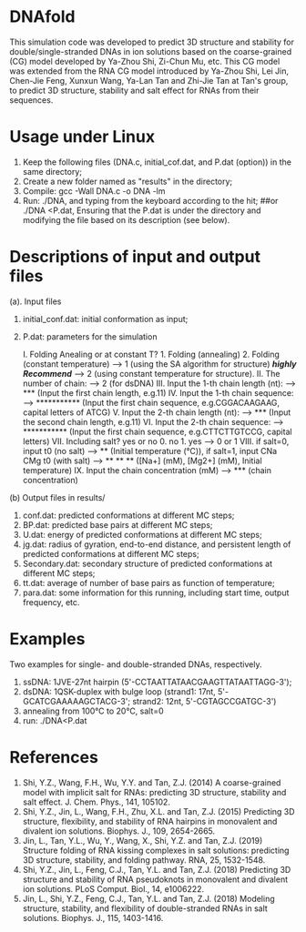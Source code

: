 # DNAfold
This simulation code was developed to predict 3D structure and stability for double/single-stranded DNAs in ion solutions based on the coarse-grained (CG) model developed by Ya-Zhou Shi, Zi-Chun Mu, etc. This CG model was extended from the RNA CG model introduced by Ya-Zhou Shi, Lei Jin, Chen-Jie Feng, Xunxun Wang, Ya-Lan Tan and Zhi-Jie Tan at Tan's group, to predict 3D structure, stability and salt effect for RNAs from their sequences.
# Usage under Linux
1. Keep the following files (DNA.c, initial_cof.dat, and P.dat (option)) in the same directory;
2. Create a new folder named as "results" in the directory;
3. Compile: gcc -Wall DNA.c -o DNA -lm
4. Run: ./DNA, and typing from the keyboard according to the hit;
##or ./DNA <P.dat, Ensuring that the P.dat is under the directory and modifying the file based on its description (see below). 
# Descriptions of input and output files
(a). Input files
1. initial_conf.dat: initial conformation as input;
2. P.dat: parameters for the simulation

   I. Folding Anealing or at constant T? 1. Folding (annealing) 2. Folding (constant temperature)
   --> 1 (using the SA algorithm for structure)   ***highly Recommend***
   --> 2 (using constant temperature for structure).
   II. The number of chain:
   --> 2 (for dsDNA)
   III. Input the 1-th chain length (nt):
   --> *** (Input the first chain length, e.g.11)
   IV. Input the 1-th chain sequence:
   --> *********** (Input the first chain sequence, e.g.CGGACAAGAAG, capital letters of ATCG)
   V. Input the 2-th chain length (nt):
   --> *** (Input the second chain length, e.g.11)
   VI. Input the 2-th chain sequence:
   --> *********** (Input the first chain sequence, e.g.CTTCTTGTCCG, capital letters)
   VII. Including salt? yes or no 0. no 1. yes
   --> 0 or 1
   VIII. if salt=0, input t0 (no salt)
   --> ** (Initial temperature (℃)), 
   if salt=1, input CNa CMg t0 (with salt)
   --> ** ** ** ([Na+] (mM), [Mg2+] (mM), Initial temperature)
   IX. Input the chain concentration (mM) 
   --> *** (chain concentration)

(b) Output files in results/
1. conf.dat: predicted conformations at different MC steps;
2. BP.dat: predicted base pairs at different MC steps;
3. U.dat: energy of predicted conformations at different MC steps;
4. jg.dat: radius of gyration, end-to-end distance, and persistent length of predicted conformations at different MC steps;
5. Secondary.dat: secondary structure of predicted conformations at different MC steps;
6. tt.dat: average of number of base pairs as function of temperature;
7. para.dat: some information for this running, including start time, output frequency, etc.
# Examples
Two examples for single- and double-stranded DNAs, respectively.
1. ssDNA: 1JVE-27nt hairpin (5'-CCTAATTATAACGAAGTTATAATTAGG-3'); 
2. dsDNA: 1QSK-duplex with bulge loop (strand1: 17nt, 5'-GCATCGAAAAAGCTACG-3'; strand2: 12nt, 5'-CGTAGCCGATGC-3')
3. annealing from 100℃ to 20℃, salt=0
4. run: ./DNA<P.dat
# References
1.	Shi, Y.Z., Wang, F.H., Wu, Y.Y. and Tan, Z.J. (2014) A coarse-grained model with implicit salt for RNAs: predicting 3D structure, stability and salt effect. J. Chem. Phys., 141, 105102.
2.	Shi, Y.Z., Jin, L., Wang, F.H., Zhu, X.L. and Tan, Z.J. (2015) Predicting 3D structure, flexibility, and stability of RNA hairpins in monovalent and divalent ion solutions. Biophys. J., 109, 2654-2665.
3.	Jin, L., Tan, Y.L., Wu, Y., Wang, X., Shi, Y.Z. and Tan, Z.J. (2019) Structure folding of RNA kissing complexes in salt solutions: predicting 3D structure, stability, and folding pathway. RNA, 25, 1532-1548.
4.	Shi, Y.Z., Jin, L., Feng, C.J., Tan, Y.L. and Tan, Z.J. (2018) Predicting 3D structure and stability of RNA pseudoknots in monovalent and divalent ion solutions. PLoS Comput. Biol., 14, e1006222.
5.	Jin, L., Shi, Y.Z., Feng, C.J., Tan, Y.L. and Tan, Z.J. (2018) Modeling structure, stability, and flexibility of double-stranded RNAs in salt solutions. Biophys. J., 115, 1403-1416.

